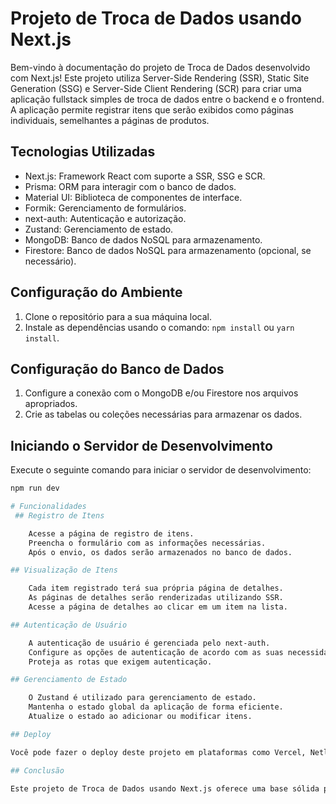 # Projeto de Troca de Dados usando Next.js

Bem-vindo à documentação do projeto de Troca de Dados desenvolvido com Next.js! Este projeto utiliza Server-Side Rendering (SSR), Static Site Generation (SSG) e Server-Side Client Rendering (SCR) para criar uma aplicação fullstack simples de troca de dados entre o backend e o frontend. A aplicação permite registrar itens que serão exibidos como páginas individuais, semelhantes a páginas de produtos.

## Tecnologias Utilizadas

- Next.js: Framework React com suporte a SSR, SSG e SCR.
- Prisma: ORM para interagir com o banco de dados.
- Material UI: Biblioteca de componentes de interface.
- Formik: Gerenciamento de formulários.
- next-auth: Autenticação e autorização.
- Zustand: Gerenciamento de estado.
- MongoDB: Banco de dados NoSQL para armazenamento.
- Firestore: Banco de dados NoSQL para armazenamento (opcional, se necessário).

## Configuração do Ambiente

1. Clone o repositório para a sua máquina local.
2. Instale as dependências usando o comando: `npm install` ou `yarn install`.

## Configuração do Banco de Dados

1. Configure a conexão com o MongoDB e/ou Firestore nos arquivos apropriados.
2. Crie as tabelas ou coleções necessárias para armazenar os dados.

## Iniciando o Servidor de Desenvolvimento

Execute o seguinte comando para iniciar o servidor de desenvolvimento:

```sh
npm run dev

# Funcionalidades
 ## Registro de Itens

    Acesse a página de registro de itens.
    Preencha o formulário com as informações necessárias.
    Após o envio, os dados serão armazenados no banco de dados.

## Visualização de Itens

    Cada item registrado terá sua própria página de detalhes.
    As páginas de detalhes serão renderizadas utilizando SSR.
    Acesse a página de detalhes ao clicar em um item na lista.

## Autenticação de Usuário

    A autenticação de usuário é gerenciada pelo next-auth.
    Configure as opções de autenticação de acordo com as suas necessidades.
    Proteja as rotas que exigem autenticação.

## Gerenciamento de Estado

    O Zustand é utilizado para gerenciamento de estado.
    Mantenha o estado global da aplicação de forma eficiente.
    Atualize o estado ao adicionar ou modificar itens.

## Deploy

Você pode fazer o deploy deste projeto em plataformas como Vercel, Netlify ou similar. Certifique-se de configurar as variáveis de ambiente necessárias para a conexão com o banco de dados e outras configurações sensíveis.

## Conclusão

Este projeto de Troca de Dados usando Next.js oferece uma base sólida para criar uma aplicação fullstack com funcionalidades de SSR, SSG e SCR. Utilizando tecnologias como Prisma, Material UI, Formik, next-auth, Zustand, MongoDB e Firestore, você pode criar uma experiência de troca de dados eficiente e agradável para os usuários. Sinta-se à vontade para explorar, personalizar e expandir este projeto de acordo com suas necessidades!
